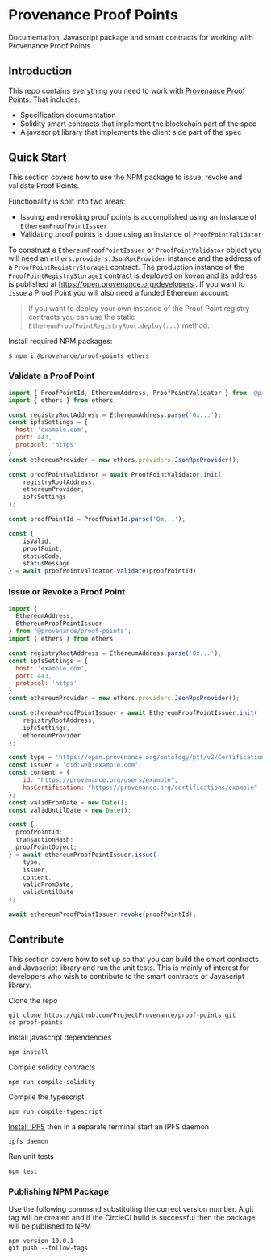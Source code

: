 # Provenance Proof Points

Documentation, Javascript package and smart contracts for working with Provenance Proof Points

## Introduction

This repo contains everything you need to work with [Provenance Proof Points](https://open.provenance.org/proof-points). That includes:

- Specification documentation
- Solidity smart contracts that implement the blockchain part of the spec
- A javascript library that implements the client side part of the spec

## Quick Start

This section covers how to use the NPM package to issue, revoke and validate Proof Points.

Functionality is split into two areas:

- Issuing and revoking proof points is accomplished using an instance of `EthereumProofPointIssuer`
- Validating proof points is done using an instance of `ProofPointValidator`

To construct a `EthereumProofPointIssuer` or `ProofPointValidator` object you will need an `ethers.providers.JsonRpcProvider` instance and the address of a `ProofPointRegistryStorage1` contract. The production instance of the `ProofPointRegistryStorage1` contract is deployed on kovan and its address is published at https://open.provenance.org/developers . If you want to `issue` a Proof Point you will also need a funded Ethereum account.

> If you want to deploy your own instance of the Proof Point registry contracts you can use the static `EthereumProofPointRegistryRoot.deploy(...)` method.

Install required NPM packages:

```
$ npm i @provenance/proof-points ethers
```

### Validate a Proof Point

```js
import { ProofPointId, EthereumAddress, ProofPointValidator } from '@provenance/proof-points';
import { ethers } from ethers;

const registryRootAddress = EthereumAddress.parse('0x...');
const ipfsSettings = {
  host: 'example.com',
  port: 443,
  protocol: 'https'
}
const ethereumProvider = new ethers.providers.JsonRpcProvider();

const proofPointValidator = await ProofPointValidator.init(
    registryRootAddress,
    ethereumProvider,
    ipfsSettings
);

const proofPointId = ProofPointId.parse('Qm...');

const {  
    isValid,
    proofPoint,
    statusCode,
    statusMessage
} = await proofPointValidator.validate(proofPointId)
```

### Issue or Revoke a Proof Point
```js
import { 
  EthereumAddress, 
  EthereumProofPointIssuer
} from '@provenance/proof-points';
import { ethers } from ethers;

const registryRootAddress = EthereumAddress.parse('0x...');
const ipfsSettings = {
  host: 'example.com',
  port: 443,
  protocol: 'https'
}
const ethereumProvider = new ethers.providers.JsonRpcProvider();

const ethereumProofPointIssuer = await EthereumProofPointIssuer.init(
    registryRootAddress,
    ipfsSettings,
    ethereumProvider
);

const type = 'https://open.provenance.org/ontology/ptf/v2/CertificationCredential';
const issuer = 'did:web:example.com';
const content = { 
    id: "https://provenance.org/users/example",
    hasCertification: "https://provenance.org/certifications/example" 
};
const validFromDate = new Date();
const validUntilDate = new Date();

const {
  proofPointId;
  transactionHash;
  proofPointObject;
} = await ethereumProofPointIssuer.issue(
    type,
    issuer,
    content,
    validFromDate,
    validUntilDate
);

await ethereumProofPointIssuer.revoke(proofPointId);
```

## Contribute

This section covers how to set up so that you can build the smart contracts and Javascript library and run the unit tests. This is mainly of interest for developers who wish to contribute to the smart contracts or Javascript library.

Clone the repo

```
git clone https://github.com/ProjectProvenance/proof-points.git 
cd proof-points
```

Install javascript dependencies

```
npm install
```

Compile solidity contracts

```
npm run compile-solidity
```

Compile the typescript

```
npm run compile-typescript
```

[Install IPFS](https://docs.ipfs.io/guides/guides/install/) then in a separate terminal start an IPFS daemon

```
ipfs daemon
```

Run unit tests

```
npm test
```

### Publishing NPM Package

Use the following command substituting the correct version number. A git tag will be created and if the CircleCI build is successful then the package will be published to NPM

```
npm version 10.0.1
git push --follow-tags
```




